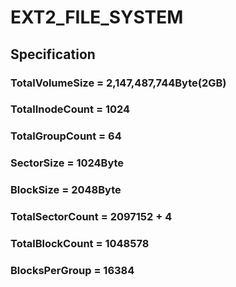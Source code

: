 # EXT2_FILE_SYSTEM

## Specification
### TotalVolumeSize = 2,147,487,744Byte(2GB)
### TotalInodeCount = 1024
### TotalGroupCount = 64
### SectorSize = 1024Byte
### BlockSize = 2048Byte
### TotalSectorCount = 2097152 + 4
### TotalBlockCount = 1048578
### BlocksPerGroup = 16384
